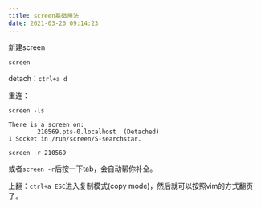 ```yaml
---
title: screen基础用法
date: 2021-03-20 09:14:23
---
```


新建screen
```shell
screen
```
detach：```ctrl+a d```

重连：
```shell
screen -ls
```
```
There is a screen on:
        210569.pts-0.localhost  (Detached)
1 Socket in /run/screen/S-searchstar.
```
```shell
screen -r 210569
```
或者```screen -r```后按一下tab，会自动帮你补全。

上翻：```ctrl+a ESC```进入复制模式(copy mode)，然后就可以按照vim的方式翻页了。
